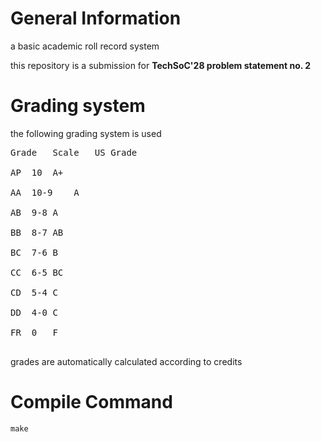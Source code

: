 # General Information

a basic academic roll record system

this repository is a submission for **TechSoC'28 problem statement no. 2**

# Grading system
the following grading system is used
<pre>
Grade	Scale	US Grade <br>
AP	10	A+<br>
AA	10-9	A<br>
AB	9-8	A<br>
BB	8-7	AB<br>
BC	7-6	B<br>
CC	6-5	BC<br>
CD	5-4	C<br>
DD	4-0	C<br>
FR	0	F<br>
</pre>

grades are automatically calculated according to credits

# Compile Command 

<code>make</code>
